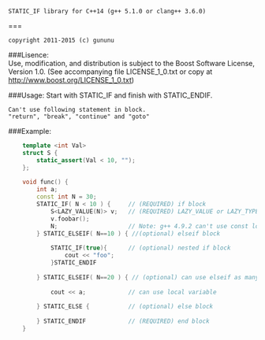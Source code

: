 
    STATIC_IF library for C++14 (g++ 5.1.0 or clang++ 3.6.0)
===
    
    copyright 2011-2015 (c) gununu

###Lisence:    
    Use, modification, and distribution is subject to the Boost Software License, Version 1.0. 
    (See accompanying file LICENSE_1_0.txt or copy at http://www.boost.org/LICENSE_1_0.txt)


###Usage:
    Start with STATIC_IF and finish with STATIC_ENDIF.
    
    Can't use following statement in block.
    "return", "break", "continue" and "goto"
    
    
###Example:
```c++
    template <int Val>
    struct S {
        static_assert(Val < 10, "");
    };
    
    void func() {
        int a;
        const int N = 30; 
        STATIC_IF( N < 10 ) {     // (REQUIRED) if block
            S<LAZY_VALUE(N)> v;   // (REQUIRED) LAZY_VALUE or LAZY_TYPE is needed to avoid S's static_assert on clang.
            v.foobar();
            N;                    // Note: g++ 4.9.2 can't use const local variables.
        } STATIC_ELSEIF( N==10 ) { //(optional) elseif block
            
            STATIC_IF(true){      // (optional) nested if block
                cout << "foo";
            }STATIC_ENDIF   
            
        } STATIC_ELSEIF( N==20 ) { // (optional) can use elseif as many times
            
            cout << a;            // can use local variable
            
        } STATIC_ELSE {           // (optional) else block
            
        } STATIC_ENDIF            // (REQUIRED) end block
    }
```